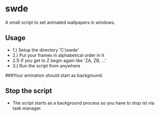 # swde
A small script to set animated wallpapers in windows.
## Usage
* 1.) Setup the directory 'C:\swde'
* 2.) Put your frames in alphabetical order in it
* 2.1) If you get to Z begin again like 'ZA, ZB, ...'
* 3.) Run the script from anywhere

###Your animation should start as background.
## Stop the script
* The script starts as a background process so you have to stop ist via task manager.
